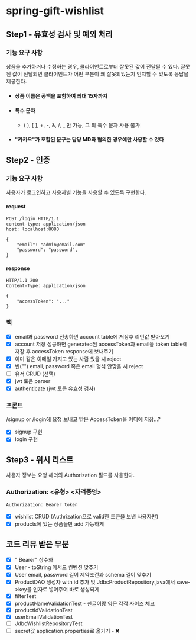 # spring-gift-wishlist

## Step1 - 유효성 검사 및 예외 처리

### 기능 요구 사항

상품을 추가하거나 수정하는 경우, 클라이언트로부터 잘못된 값이 전달될 수 있다. 잘못된 값이 전달되면 클라이언트가 어떤 부분이 왜 잘못되었는지 인지할 수 있도록 응답을 제공한다.

* #### 상품 이름은 공백을 포함하여 최대 15자까지

* #### 특수 문자

    * ( ), [ ], +, -, &, /, _ 만 가능, 그 외 특수 문자 사용 불가

* #### "카카오"가 포함된 문구는 담당 MD와 협의한 경우에만 사용할 수 있다

## Step2 - 인증

### 기능 요구 사항

사용자가 로그인하고 사용자별 기능을 사용할 수 있도록 구현한다.

#### request

```
POST /login HTTP/1.1
content-type: application/json
host: localhost:8080

{
    "email": "admin@email.com"
    "password": "password",
}
```

#### response

```
HTTP/1.1 200 
Content-Type: application/json

{
    "accessToken": "..."
}
```

### 백

- [x] email과 password 전송하면 account table에 저장후 리턴값 받아오기
- [x] account 저장 성공하면 generated된 accessToken과 email을 token table에 저장 후 accessToken response에 보내주기
- [x] 이미 같은 이메일 가지고 있는 사람 있을 시 reject
- [x] 빈("") email, password 혹은 email 형식 안맞을 시 reject
- [ ] 유저 CRUD (선택)
- [x] jwt 토큰 parser
- [x] authenticate (jwt 토큰 유효성 검사)

### 프론트

/signup or /login에 요청 보내고 받은 AccessToken을 어디에 저장...?

- [x] signup 구현
- [x] login 구현

## Step3 - 위시 리스트

사용자 정보는 요청 헤더의 Authorization 필드를 사용한다.

### Authorization: <유형> <자격증명>

```
Authorization: Bearer token
```

- [x] wishlist CRUD (Authrization으로 valid한 토큰을 보낸 사용자만)
- [x] products에 있는 상품들만 add 가능하게
## 코드 리뷰 받은 부분
- [x] " Bearer" 상수화
- [x] User - toString 메서드 컨벤션 맞추기
- [x] User email, password 길이 제약조건과 schema 길이 맞추기
- [x] ProductDAO 생성자 with id 추가 및 JdbcProductRepository.java에서 save->key를 인자로 넣어주어 바로 생성되게
- [x] filterTest
- [x] productNameValidationTest - 한글이랑 영문 각각 사이즈 체크
- [x] productIdValidationTest
- [x] userEmailValidationTest
- [ ] JdbcWishlistRepositoryTest
- [ ] secret값 application.properties로 옮기기 - ❌